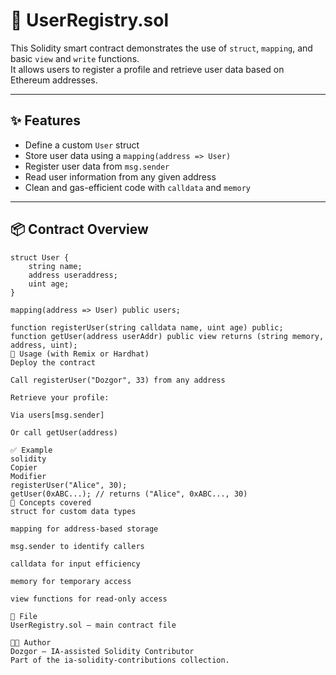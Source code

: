 # 🧾 UserRegistry.sol

This Solidity smart contract demonstrates the use of `struct`, `mapping`, and basic `view` and `write` functions.  
It allows users to register a profile and retrieve user data based on Ethereum addresses.

---

## ✨ Features

- Define a custom `User` struct
- Store user data using a `mapping(address => User)`
- Register user data from `msg.sender`
- Read user information from any given address
- Clean and gas-efficient code with `calldata` and `memory`

---

## 📦 Contract Overview

```solidity
struct User {
    string name;
    address useraddress;
    uint age;
}

mapping(address => User) public users;

function registerUser(string calldata name, uint age) public;
function getUser(address userAddr) public view returns (string memory, address, uint);
🚀 Usage (with Remix or Hardhat)
Deploy the contract

Call registerUser("Dozgor", 33) from any address

Retrieve your profile:

Via users[msg.sender]

Or call getUser(address)

✅ Example
solidity
Copier
Modifier
registerUser("Alice", 30);
getUser(0xABC...); // returns ("Alice", 0xABC..., 30)
🧠 Concepts covered
struct for custom data types

mapping for address-based storage

msg.sender to identify callers

calldata for input efficiency

memory for temporary access

view functions for read-only access

📁 File
UserRegistry.sol — main contract file

👨‍💻 Author
Dozgor — IA-assisted Solidity Contributor
Part of the ia-solidity-contributions collection.

